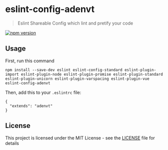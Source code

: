 # eslint-config-adenvt
> Eslint Shareable Config which lint and pretify your code

[![npm version](https://badge.fury.io/js/eslint-config-adenvt.svg)](https://badge.fury.io/js/eslint-config-adenvt)

## Usage

First, run this command

```
npm install --save-dev eslint eslint-config-standard eslint-plugin-import eslint-plugin-node eslint-plugin-promise eslint-plugin-standard eslint-plugin-unicorn eslint-plugin-varspacing eslint-plugin-vue eslint-config-adenvt
```
Then, add this to your `.eslintrc` file:

```
{
  "extends": "adenvt"
}
```

## License
This project is licensed under the MIT License - see the [LICENSE](LICENSE) file for details
